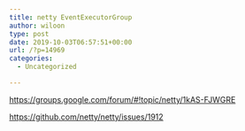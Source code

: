 ```yaml
---
title: netty EventExecutorGroup
author: wiloon
type: post
date: 2019-10-03T06:57:51+00:00
url: /?p=14969
categories:
  - Uncategorized

---
```

https://groups.google.com/forum/#!topic/netty/1kAS-FJWGRE
  
https://github.com/netty/netty/issues/1912
